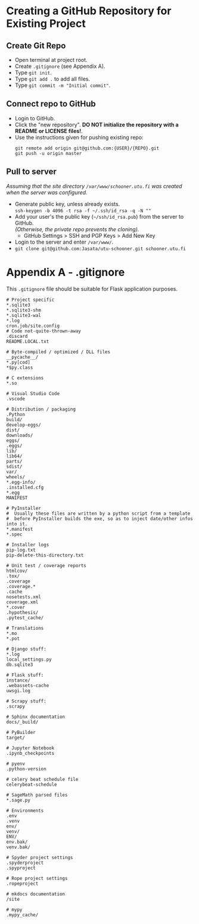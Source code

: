 # Creating a GitHub Repository for Existing Project

## Create Git Repo

- Open terminal at project root.
- Create `.gitignore` (see Appendix A).
- Type `git init`.
- Type `git add .` to add all files.
- Type `git commit -m "Initial commit"`.

## Connect repo to GitHub

- Login to GitHub.
- Click the "new repository". **DO NOT initialize the repository with a README or LICENSE files!**.
- Use the instructions given for pushing existing repo:  
  ```shell
  git remote add origin git@github.com:{USER}/{REPO}.git
  git push -u origin master
  ```

## Pull to server

_Assuming that the site directory `/var/www/schooner.utu.fi` was created when the server was configured._

- Generate public key, unless already exists.  
  `ssh-keygen -b 4096 -t rsa -f ~/.ssh/id_rsa -q -N ""`
- Add your user's the public key (`~/ssh/id_rsa.pub`) from the server to GitHub.  
  _(Otherwise, the private repo prevents the cloning)._
  - GitHub Settings > SSH and PGP Keys > Add New Key
- Login to the server and enter `/var/www/`.
- `git clone git@github.com:Jasata/utu-schooner.git schooner.utu.fi`

# Appendix A - .gitignore

This `.gitignore` file should be suitable for Flask application purposes.

```git
# Project specific
*.sqlite3
*.sqlite3-shm
*.sqlite3-wal
*.log
cron.job/site.config
# Code not-quite-thrown-away
.discard
README.LOCAL.txt

# Byte-compiled / optimized / DLL files
__pycache__/
*.py[cod]
*$py.class

# C extensions
*.so

# Visual Studio Code
.vscode

# Distribution / packaging
.Python
build/
develop-eggs/
dist/
downloads/
eggs/
.eggs/
lib/
lib64/
parts/
sdist/
var/
wheels/
*.egg-info/
.installed.cfg
*.egg
MANIFEST

# PyInstaller
#  Usually these files are written by a python script from a template
#  before PyInstaller builds the exe, so as to inject date/other infos into it.
*.manifest
*.spec

# Installer logs
pip-log.txt
pip-delete-this-directory.txt

# Unit test / coverage reports
htmlcov/
.tox/
.coverage
.coverage.*
.cache
nosetests.xml
coverage.xml
*.cover
.hypothesis/
.pytest_cache/

# Translations
*.mo
*.pot

# Django stuff:
*.log
local_settings.py
db.sqlite3

# Flask stuff:
instance/
.webassets-cache
uwsgi.log

# Scrapy stuff:
.scrapy

# Sphinx documentation
docs/_build/

# PyBuilder
target/

# Jupyter Notebook
.ipynb_checkpoints

# pyenv
.python-version

# celery beat schedule file
celerybeat-schedule

# SageMath parsed files
*.sage.py

# Environments
.env
.venv
env/
venv/
ENV/
env.bak/
venv.bak/

# Spyder project settings
.spyderproject
.spyproject

# Rope project settings
.ropeproject

# mkdocs documentation
/site

# mypy
.mypy_cache/
```